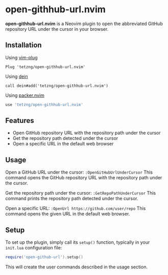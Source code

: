 # open-githhub-url.nvim

**open-githhub-url.nvim** is a Neovim plugin to open the abbreviated GitHub repository URL under the cursor in your browser.

## Installation

Using [vim-plug](https://github.com/junegunn/vim-plug)

```viml
Plug 'tetzng/open-githhub-url.nvim'
```

Using [dein](https://github.com/Shougo/dein.vim)

```viml
call dein#add('tetzng/open-githhub-url.nvim')
```

Using [packer.nvim](https://github.com/wbthomason/packer.nvim)

```lua
use 'tetzng/open-githhub-url.nvim'
```

## Features

- Open GitHub repository URL with the repository path under the cursor
- Get the repository path detected under the cursor
- Open a specific URL in the default web browser

## Usage

Open a GitHub URL under the cursor:
`:OpenGitHubUrlUnderCursor`
This command opens the GitHub repository URL with the repository path under the cursor.

Get the repository path under the cursor:
`:GetRepoPathUnderCursor`
This command prints the repository path detected under the cursor.

Open a specific URL:
`:OpenUrl https://github.com/user/repo`
This command opens the given URL in the default web browser.

## Setup

To set up the plugin, simply call its `setup()` function, typically in your `init.lua` configuration file:
```lua
require('open-github-url').setup()
```
This will create the user commands described in the usage section.

